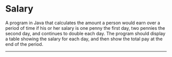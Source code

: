 # Salary

A program in Java that calculates the amount a person would earn over a period of time if his or her salary is one penny the first day, two pennies the second day, and continues to double each day. The program should display a table showing the salary for each day, and then show the total pay at the end of the period. 

---
